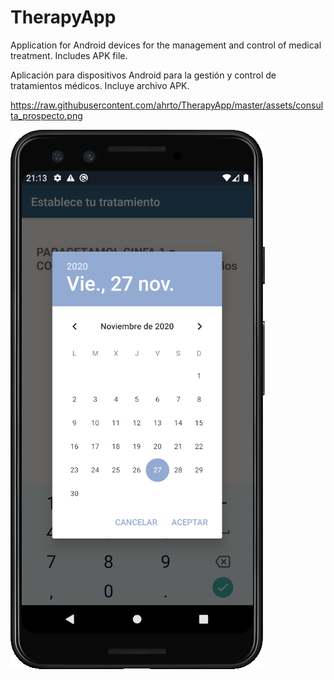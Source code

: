 # TherapyApp
Application for Android devices for the management and control of medical treatment. Includes APK file.

Aplicación para dispositivos Android para la gestión y control de tratamientos médicos. Incluye archivo APK.

https://raw.githubusercontent.com/ahrto/TherapyApp/master/assets/consulta_prospecto.png

![Alt text](/assets/dateMed.png?raw=true "Optional Title")


